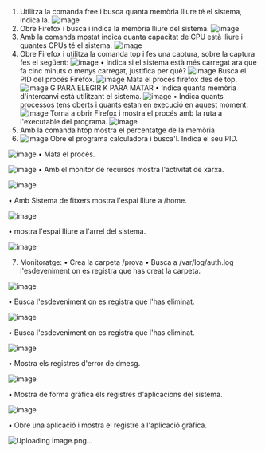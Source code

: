 1. Utilitza la comanda free i busca quanta memòria lliure té el sistema, indica la. 
![image](https://github.com/user-attachments/assets/576e1afc-ce1b-43eb-b91c-87d9ae7da8dd)
2. Obre Firefox i busca i indica la memòria lliure del sistema.
![image](https://github.com/user-attachments/assets/c1f31fd0-e005-49c0-83df-d1c1f496d3b4)
3. Amb la comanda mpstat indica quanta capacitat de CPU està lliure i  quantes CPUs té el sistema. 
![image](https://github.com/user-attachments/assets/49bcb51c-bf9a-4e64-9055-980cc41649dd)
4. Obre Firefox i utilitza la comanda top i fes una captura, sobre la captura fes  el següent: 
![image](https://github.com/user-attachments/assets/be4b5dd3-4e44-47d2-a970-ce1a2d3ab7ce)
• Indica si el sistema està més carregat ara que fa cinc minuts o menys  carregat, justifica per què? 
![image](https://github.com/user-attachments/assets/bc26bd5f-94b8-4669-90ce-77e5d3479709)
 Busca el PID del procés Firefox. 
![image](https://github.com/user-attachments/assets/2e090c16-4eb4-4f76-86e6-e5dfef7b9ae0)
Mata el procés firefox des de top. 
![image](https://github.com/user-attachments/assets/a0d3cad1-ced6-46a6-af61-85f82cfb8276)
G PARA ELEGIR K PARA MATAR
• Indica quanta memòria d'intercanvi està utilitzant el sistema.
![image](https://github.com/user-attachments/assets/03abad32-d4b6-4811-8d50-4dabdd7d536e)
• Indica quants processos tens oberts i quants estan en execució en  aquest moment.
![image](https://github.com/user-attachments/assets/b189840f-e1cd-4cd9-8ea4-1f68271b7209)
 Torna a obrir Firefox i mostra el procés amb la ruta a l'executable del  programa. 
![image](https://github.com/user-attachments/assets/c5b6c66a-bf58-4420-b2eb-f59b931ca1e9)
5. Amb la comanda htop mostra el percentatge de la memòria
6. ![image](https://github.com/user-attachments/assets/c7026aaa-ec1f-40d9-b853-322e711899f7)
 Obre el programa calculadora i busca'l.
Indica el seu PID.

![image](https://github.com/user-attachments/assets/0bfa8660-1b9e-4d9e-b80d-b851715469ec)
• Mata el procés. 

![image](https://github.com/user-attachments/assets/f6d10384-dd23-400f-a436-914463663cbc)
• Amb el monitor de recursos mostra l'activitat de xarxa. 

![image](https://github.com/user-attachments/assets/6e20171a-b889-46c5-af43-04dad8594b0c)

• Amb Sistema de fitxers mostra l'espai lliure a /home.

![image](https://github.com/user-attachments/assets/a871e159-3739-44e5-9ee7-07e5857949ea)

• mostra l'espai lliure a l'arrel del sistema.

![image](https://github.com/user-attachments/assets/2ae83ab2-564e-45b9-ad57-8db21697ba99)

7. Monitoratge: 
• Crea la carpeta /prova 
• Busca a /var/log/auth.log l'esdeveniment on es registra que has creat la  carpeta.

![image](https://github.com/user-attachments/assets/098de540-7f1f-4f9f-9d58-3c31303cca18)


• Busca l'esdeveniment on es registra que l'has eliminat. 

![image](https://github.com/user-attachments/assets/796112e4-de8b-44f9-8769-e0ff5223ca6d)

• Busca l'esdeveniment on es registra que l'has eliminat. 

![image](https://github.com/user-attachments/assets/ea7b1655-5a0c-4ef5-a59a-530a1a0f7b1d)

• Mostra els registres d'error de dmesg. 

![image](https://github.com/user-attachments/assets/47ba0f7a-7305-4925-b978-5eeeefbb14a7)

• Mostra de forma gràfica els registres d'aplicacions del sistema. 

![image](https://github.com/user-attachments/assets/066d49f0-861f-4954-aec2-5b1094e916de)

• Obre una aplicació i mostra el registre a l'aplicació gràfica.

![Uploading image.png…]()



